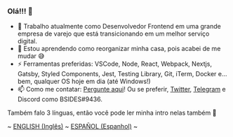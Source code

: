 ### Olá!!! 👋

- 🔭 Trabalho atualmente como Desenvolvedor Frontend em uma grande empresa de varejo que está transicionando em um melhor serviço digital.
- 🌱 Estou aprendendo como reorganizar minha casa, pois acabei de me mudar 😅
- ⚡ Ferramentas preferidas: VSCode, Node, React, Webpack, Nextjs, Gatsby, Styled Components, Jest, Testing Library, Git, iTerm, Docker e... bem, qualquer OS hoje em dia (até Windows!)
- 📫 Como me contatar: [Pergunte aqui](https://github.com/bsides/bsides/issues)! Ou se preferir, [Twitter](https://twitter.com/bsides), [Telegram](https://t.me/bsides) e Discord como BSIDES#9436.

Também falo 3 línguas, então você pode ler minha intro nelas também 🤩

~ [ENGLISH (Inglês)](https://github.com/bsides/bsides/blob/master/README_EN.md) ~ [ESPAÑOL (Espanhol)](https://github.com/bsides/bsides/blob/master/README_ES.md) ~
